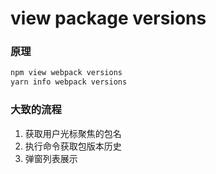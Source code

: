 # view package versions

### 原理


```bash
npm view webpack versions 
yarn info webpack versions
```


### 大致的流程

1. 获取用户光标聚焦的包名
2. 执行命令获取包版本历史
3. 弹窗列表展示
